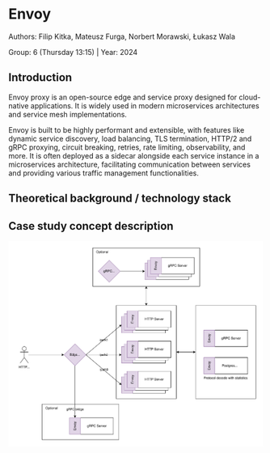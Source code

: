 # Envoy

Authors: Filip Kitka, Mateusz Furga, Norbert Morawski, Łukasz Wala

Group: 6 (Thursday 13:15) | Year: 2024

## Introduction

Envoy proxy is an open-source edge and service proxy designed for cloud-native applications. It is widely used in modern microservices architectures and service mesh implementations.

Envoy is built to be highly performant and extensible, with features like dynamic service discovery, load balancing, TLS termination, HTTP/2 and gRPC proxying, circuit breaking, retries, rate limiting, observability, and more. It is often deployed as a sidecar alongside each service instance in a microservices architecture, facilitating communication between services and providing various traffic management functionalities.

## Theoretical background / technology stack

## Case study concept description
![Case study concept image](case-study.svg "Case study concept image")
